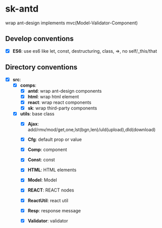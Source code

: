 # sk-antd
wrap ant-design implements mvc(Model-Validator-Component)

## Develop conventions
- [x] **ES6**: use es6 like let, const, destructuring, class, =>, no self/_this/that

## Directory conventions
- [x] **src**: 
  - [x] **comps**: 
    - [x] **antd**: wrap ant-design components
    - [x] **html**: wrap html element
    - [x] **react**: wrap react components
    - [x] **sk**: wrap third-party components
  - [x] **utils**: base class
    - [x] **Ajax**: add/rmv/mod/get,one,lst(bgn,len)/uld(upload),dld(download)
    - [x] **Cfg**: default prop or value
    - [x] **Comp**: component
    - [x] **Const**: const
    - [x] **HTML**: HTML elements
    - [x] **Model**: Model
    - [x] **REACT**: REACT nodes
    - [x] **ReactUtil**: react util
    - [x] **Resp**: response message
    - [x] **Validator**: validator
    
